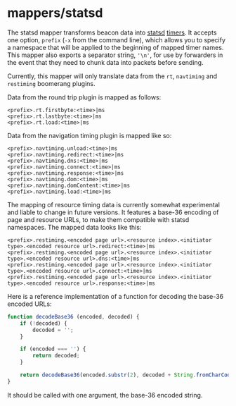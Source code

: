 # mappers/statsd

The statsd mapper
transforms beacon data
into [statsd][statsd] [timers][timers].
It accepts one option,
`prefix`
(`-x` from the command line),
which allows you
to specify
a namespace
that will be applied
to the beginning
of mapped timer names.
This mapper
also exports
a separator string,
`'\n'`,
for use by forwarders
in the event
that they need to
chunk data into packets
before sending.

Currently,
this mapper will only
translate data
from the `rt`, `navtiming` and `restiming`
boomerang plugins.

Data from
the round trip plugin
is mapped as follows:

```
<prefix>.rt.firstbyte:<time>|ms
<prefix>.rt.lastbyte:<time>|ms
<prefix>.rt.load:<time>|ms
```

Data from
the navigation timing plugin
is mapped like so:

```
<prefix>.navtiming.unload:<time>|ms
<prefix>.navtiming.redirect:<time>|ms
<prefix>.navtiming.dns:<time>|ms
<prefix>.navtiming.connect:<time>|ms
<prefix>.navtiming.response:<time>|ms
<prefix>.navtiming.dom:<time>|ms
<prefix>.navtiming.domContent:<time>|ms
<prefix>.navtiming.load:<time>|ms
```

The mapping of
resource timing data
is currently somewhat experimental
and liable to change
in future versions.
It features a
base-36 encoding
of page and resource URLs,
to make them compatible
with statsd namespaces.
The mapped data
looks like this:

```
<prefix>.restiming.<encoded page url>.<resource index>.<initiator type>.<encoded resource url>.redirect:<time>|ms
<prefix>.restiming.<encoded page url>.<resource index>.<initiator type>.<encoded resource url>.dns:<time>|ms
<prefix>.restiming.<encoded page url>.<resource index>.<initiator type>.<encoded resource url>.connect:<time>|ms
<prefix>.restiming.<encoded page url>.<resource index>.<initiator type>.<encoded resource url>.response:<time>|ms
```

Here is
a reference implementation
of a function
for decoding
the base-36 encoded URLs:

```javascript
function decodeBase36 (encoded, decoded) {
    if (!decoded) {
        decoded = '';
    }

    if (encoded === '') {
        return decoded;
    }

    return decodeBase36(encoded.substr(2), decoded + String.fromCharCode(parseInt(encoded.substr(0, 2), 36)));
}
```

It should be called
with one argument,
the base-36 encoded string.

[statsd]: https://github.com/etsy/statsd
[timers]: https://github.com/etsy/statsd/blob/master/docs/metric_types.md#timing

